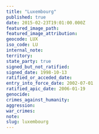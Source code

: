 ```yaml
---
title: "Luxembourg"
published: true
date: 2015-02-23T19:01:00.000Z
featured_image_path:
featured_image_attribution:
geocode: LUX
iso_code: LU
internal_note:
territory:
state_party: true
signed_but_not_ratified:
signed_date: 1998-10-13
ratified_or_acceded_date:
entry_into_force_date: 2002-07-01
ratified_apic_date: 2006-01-19
genocide:
crimes_against_humanity:
aggression:
war_crimes:
note:
slug: luxembourg
---
```

